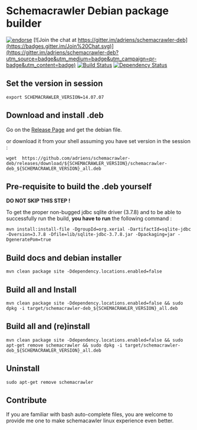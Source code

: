 Schemacrawler Debian package builder
==========================================

[![endorse](https://api.coderwall.com/adriens/endorsecount.png)](https://coderwall.com/adriens) [![Join the chat at https://gitter.im/adriens/schemacrawler-deb](https://badges.gitter.im/Join%20Chat.svg)](https://gitter.im/adriens/schemacrawler-deb?utm_source=badge&utm_medium=badge&utm_campaign=pr-badge&utm_content=badge)
[![Build Status](https://travis-ci.org/adriens/schemacrawler-deb.svg?branch=master)](https://travis-ci.org/adriens/schemacrawler-deb) [![Dependency Status](https://www.versioneye.com/user/projects/56b687660a0ff5002c860389/badge.svg?style=flat)](https://www.versioneye.com/user/projects/56b687660a0ff5002c860389)

Set the version in session
------------------------------------------

    export SCHEMACRAWLER_VERSION=14.07.07

Download and install .deb
------------------------------------------

Go on the [Release Page](https://github.com/adriens/schemacrawler-deb/releases/latest) and get the debian file.

or download it from your shell assuming you have set version in the session :

    wget  https://github.com/adriens/schemacrawler-deb/releases/download/${SCHEMACRAWLER_VERSION}/schemacrawler-deb_${SCHEMACRAWLER_VERSION}_all.deb

Pre-requisite to build the .deb yourself
------------------------------------------

**DO NOT SKIP THIS STEP !**

To get the proper non-bugged jdbc sqlite driver (3.7.8) and to be able to successfully run the build, **you have to
run** the following command :

    mvn install:install-file -DgroupId=org.xerial -DartifactId=sqlite-jdbc -Dversion=3.7.8 -Dfile=lib/sqlite-jdbc-3.7.8.jar -Dpackaging=jar -DgeneratePom=true

Build docs and debian installer
------------------------------------------

    mvn clean package site -Ddependency.locations.enabled=false


Build all and Install
------------------------------------------

`mvn clean package site -Ddependency.locations.enabled=false && sudo dpkg -i target/schemacrawler-deb_${SCHEMACRAWLER_VERSION}_all.deb`


Build all and (re)install
------------------------------------------

`mvn clean package site -Ddependency.locations.enabled=false && sudo apt-get remove schemacrawler && sudo dpkg -i target/schemacrawler-deb_${SCHEMACRAWLER_VERSION}_all.deb`


Uninstall
------------------------------------------

`sudo apt-get remove schemacrawler`

Contribute
------------------------------------------

If you are familiar with bash auto-complete files, you are welcome to provide me one 
to make schemacawler linux experience even better.


